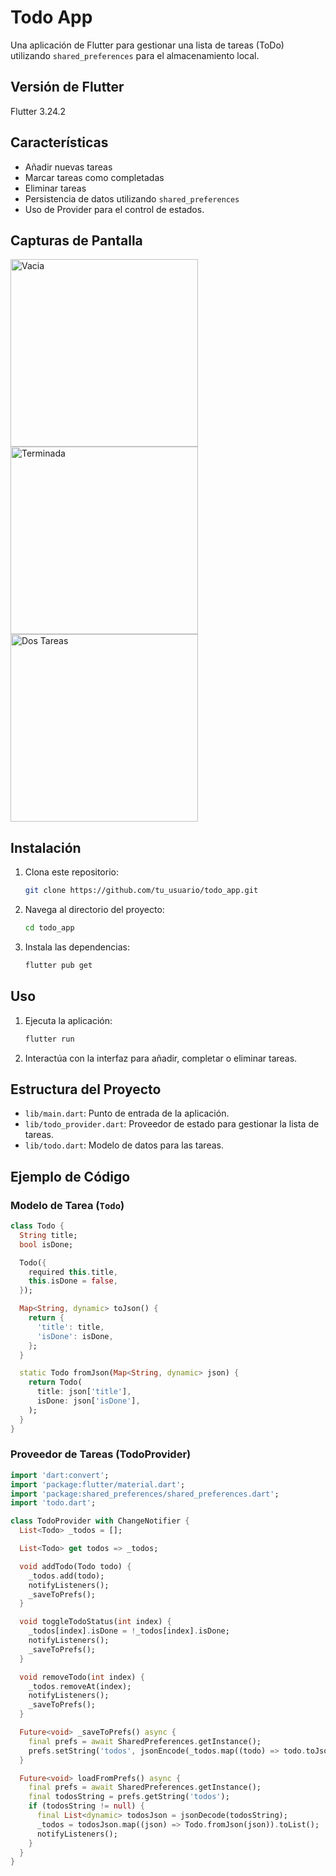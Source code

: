 # Todo App

Una aplicación de Flutter para gestionar una lista de tareas (ToDo) utilizando `shared_preferences` para el almacenamiento local.

## Versión de Flutter 
Flutter 3.24.2 

## Características

- Añadir nuevas tareas
- Marcar tareas como completadas
- Eliminar tareas
- Persistencia de datos utilizando `shared_preferences`
- Uso de Provider para el control de estados.

## Capturas de Pantalla
<img src="assets/Vacia.jpeg" alt="Vacia" width="300"/>
<img src="assets/terminada.jpeg" alt="Terminada" width="300"/>
<img src="assets/dos.jpeg" alt="Dos Tareas" width="300"/>

## Instalación

1. Clona este repositorio:
    ```sh
    git clone https://github.com/tu_usuario/todo_app.git
    ```
2. Navega al directorio del proyecto:
    ```sh
    cd todo_app
    ```
3. Instala las dependencias:
    ```sh
    flutter pub get
    ```

## Uso

1. Ejecuta la aplicación:
    ```sh
    flutter run
    ```

2. Interactúa con la interfaz para añadir, completar o eliminar tareas.

## Estructura del Proyecto

- `lib/main.dart`: Punto de entrada de la aplicación.
- `lib/todo_provider.dart`: Proveedor de estado para gestionar la lista de tareas.
- `lib/todo.dart`: Modelo de datos para las tareas.

## Ejemplo de Código

### Modelo de Tarea (`Todo`)

```dart
class Todo {
  String title;
  bool isDone;

  Todo({
    required this.title,
    this.isDone = false,
  });

  Map<String, dynamic> toJson() {
    return {
      'title': title,
      'isDone': isDone,
    };
  }

  static Todo fromJson(Map<String, dynamic> json) {
    return Todo(
      title: json['title'],
      isDone: json['isDone'],
    );
  }
}
```

### Proveedor de Tareas (TodoProvider)

```dart
import 'dart:convert';
import 'package:flutter/material.dart';
import 'package:shared_preferences/shared_preferences.dart';
import 'todo.dart';

class TodoProvider with ChangeNotifier {
  List<Todo> _todos = [];

  List<Todo> get todos => _todos;

  void addTodo(Todo todo) {
    _todos.add(todo);
    notifyListeners();
    _saveToPrefs();
  }

  void toggleTodoStatus(int index) {
    _todos[index].isDone = !_todos[index].isDone;
    notifyListeners();
    _saveToPrefs();
  }

  void removeTodo(int index) {
    _todos.removeAt(index);
    notifyListeners();
    _saveToPrefs();
  }

  Future<void> _saveToPrefs() async {
    final prefs = await SharedPreferences.getInstance();
    prefs.setString('todos', jsonEncode(_todos.map((todo) => todo.toJson()).toList()));
  }

  Future<void> loadFromPrefs() async {
    final prefs = await SharedPreferences.getInstance();
    final todosString = prefs.getString('todos');
    if (todosString != null) {
      final List<dynamic> todosJson = jsonDecode(todosString);
      _todos = todosJson.map((json) => Todo.fromJson(json)).toList();
      notifyListeners();
    }
  }
}
```